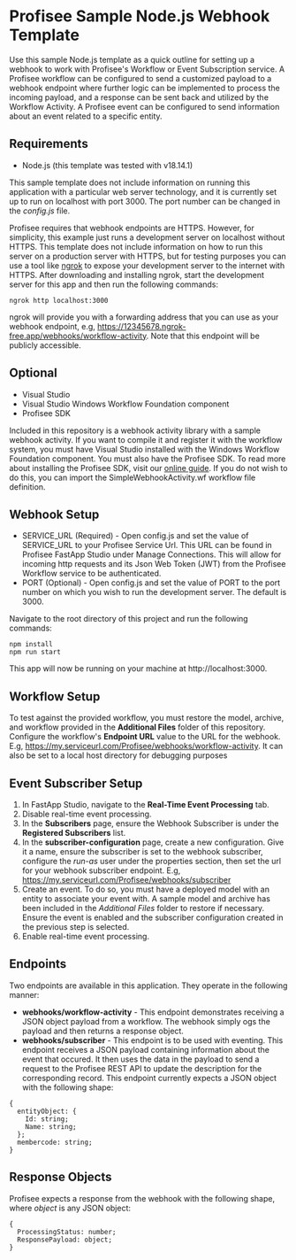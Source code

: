 # Profisee Sample Node.js Webhook Template

Use this sample Node.js template as a quick outline for setting up a webhook to work with Profisee's Workflow or Event Subscription service. A Profisee workflow can be configured to send a customized payload to a webhook endpoint where further logic can be implemented to process the incoming payload, and a response can be sent back and utilized by the Workflow Activity. A Profisee event can be configured to send information about an event related to a specific entity.

## Requirements

- Node.js (this template was tested with v18.14.1)

This sample template does not include information on running this application with a particular web server technology, and it is currently set up to run on localhost with port 3000. The port number can be changed in the _config.js_ file.

Profisee requires that webhook endpoints are HTTPS. However, for simplicity, this example just runs a development server on localhost without HTTPS. This template does not include information on how to run this server on a production server with HTTPS, but for testing purposes you can use a tool like [ngrok](https://ngrok.com/) to expose your development server to the internet with HTTPS. After downloading and installing ngrok, start the development server for this app and then run the following commands:

```
ngrok http localhost:3000
```

ngrok will provide you with a forwarding address that you can use as your webhook endpoint, e.g, https://12345678.ngrok-free.app/webhooks/workflow-activity. Note that this endpoint will be publicly accessible.

## Optional

- Visual Studio
- Visual Studio Windows Workflow Foundation component
- Profisee SDK

Included in this repository is a webhook activity library with a sample webhook activity. If you want to compile it and register it with the workflow system, you must have Visual Studio installed with the Windows Workflow Foundation component. You must also have the Profisee SDK. To read more about installing the Profisee SDK, visit our [online guide](https://support.profisee.com/wikis/2022_r1_support/profisee_sdk_installation). If you do not wish to do this, you can import the SimpleWebhookActivity.wf workflow file definition.

## Webhook Setup

- SERVICE_URL (Required) - Open config.js and set the value of SERVICE_URL to your Profisee Service Url. This URL can be found in Profisee FastApp Studio under Manage Connections. This will allow for incoming http requests and its Json Web Token (JWT) from the Profisee Workflow service to be authenticated.
- PORT (Optional) - Open config.js and set the value of PORT to the port number on which you wish to run the development server. The default is 3000.

Navigate to the root directory of this project and run the following commands:

```
npm install
npm run start
```

This app will now be running on your machine at http://localhost:3000.

## Workflow Setup

To test against the provided workflow, you must restore the model, archive, and workflow provided in the **Additional Files** folder of this repository. Configure the workflow's **Endpoint URL** value to the URL for the webhook. E.g, https://my.serviceurl.com/Profisee/webhooks/workflow-activity. It can also be set to a local host directory for debugging purposes

## Event Subscriber Setup

1. In FastApp Studio, navigate to the **Real-Time Event Processing** tab.
2. Disable real-time event processing.
3. In the **Subscribers** page, ensure the Webhook Subscriber is under the **Registered Subscribers** list.
4. In the **subscriber-configuration** page, create a new configuration. Give it a name, ensure the subscriber is set to the webhook subscriber, configure the _run-as_ user under the properties section, then set the url for your webhook subscriber endpoint. E.g, https://my.serviceurl.com/Profisee/webhooks/subscriber
5. Create an event. To do so, you must have a deployed model with an entity to associate your event with. A sample model and archive has been included in the _Additional Files_ folder to restore if necessary. Ensure the event is enabled and the subscriber configuration created in the previous step is selected.
6. Enable real-time event processing.

## Endpoints

Two endpoints are available in this application. They operate in the following manner:

- **webhooks/workflow-activity** - This endpoint demonstrates receiving a JSON object payload from a workflow. The webhook simply ogs the payload and then returns a response object.
- **webhooks/subscriber** - This endpoint is to be used with eventing. This endpoint receives a JSON payload containing information about the event that occured. It then uses the data in the payload to send a request to the Profisee REST API to update the description for the corresponding record. This endpoint currently expects a JSON object with the following shape:

```
{
  entityObject: {
    Id: string;
    Name: string;
  };
  membercode: string;
}
```

## Response Objects

Profisee expects a response from the webhook with the following shape, where _object_ is any JSON object:

```
{
  ProcessingStatus: number;
  ResponsePayload: object;
}
```
